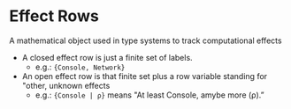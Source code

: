 # Effect Rows 
A mathematical object used in type systems to track computational effects 
- A closed effect row is just a finite set of labels.
    - e.g.: `{Console, Network}`
- An open effect row is that finite set plus a row variable standing for "other, unknown effects
    - e.g.: `{Console | ρ}` means "At least Console, amybe more (ρ).”

